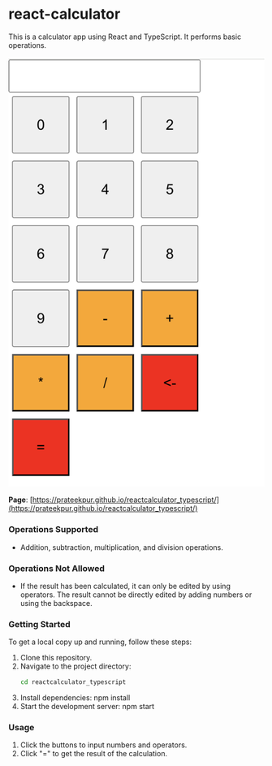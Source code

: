 # react-calculator

This is a calculator app using React and TypeScript. It performs basic operations.

![Calculator](./calculator_page.png "Calculator")

**Page**: [https://prateekpur.github.io/reactcalculator_typescript/](https://prateekpur.github.io/reactcalculator_typescript/)

### Operations Supported

- Addition, subtraction, multiplication, and division operations.

### Operations Not Allowed

- If the result has been calculated, it can only be edited by using operators. The result cannot be directly edited by adding numbers or using the backspace.

### Getting Started

To get a local copy up and running, follow these steps:

1. Clone this repository.
2. Navigate to the project directory:
   ```bash
   cd reactcalculator_typescript
   ```
3. Install dependencies: npm install
4. Start the development server: npm start

### Usage

1. Click the buttons to input numbers and operators.
2. Click "=" to get the result of the calculation.
